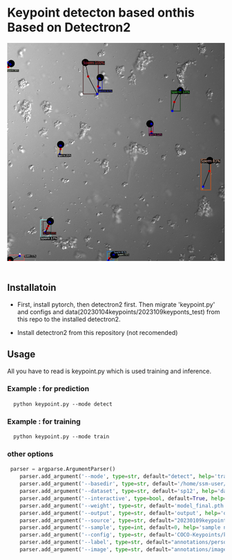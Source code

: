 
# Keypoint detecton based onthis Based on Detectron2

<div align="center">
  <img src="output/Image0002.png" >
</div>
<br>

## Installatoin
 * First, install pytorch, then detectron2 first. Then migrate 'keypoint.py' and configs and data(20230104keypoints/2023109keyponts_test) from this repo to the installed detectron2.

* Install detectron2 from this repository (not recomended)

## Usage
All you have to read is keypoint.py which is used training and inference.

### Example : for prediction
```shell
  python keypoint.py --mode detect
```

### Example : for training
```shell
  python keypoint.py --mode train
```

### other options
```python
 parser = argparse.ArgumentParser()
    parser.add_argument('--mode', type=str, default="detect", help='train,resume, detect')
    parser.add_argument('--basedir', type=str, default='/home/ssm-user/detectron2/20230104keypoints', help='base dir')
    parser.add_argument('--dataset', type=str, default='sp12', help='dataset name')
    parser.add_argument('--interactive', type=bool, default=True, help='interactive mode')
    parser.add_argument('--weight', type=str, default='model_final.pth', help='model weight')
    parser.add_argument('--output', type=str, default='output', help='output dir')
    parser.add_argument('--source', type=str, default="20230109keypoints_test/images", help='input source dir (test imaeges dir)')
    parser.add_argument('--sample', type=int, default=0, help='sample number')
    parser.add_argument('--config', type=str, default='COCO-Keypoints/keypoint_rcnn_R_101_FPN_3x.yaml', help='config file')
    parser.add_argument('--label', type=str, default="annotations/person_keypoints_default.json", help='label name relative to base dir')
    parser.add_argument('--image', type=str, default="annotations/images", help='training images dir')

```


